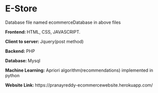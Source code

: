 # E-Store

<p> Database file named ecommerceDatabase in above files </p>

<p> <b>Frontend: </b> HTML, CSS, JAVASCRIPT. </p>
<p> <b> Client to server: </b> Jquery(post method) </p>
<p> <b> Backend: </b> PHP </p>
<p> <b> Database: </b> Mysql </p>
<p> <b> Machine Learning:</b> Apriori algorithm(recommendations) implemented in python </p>

<p> <b> Website Link: </b> https://pranayreddy-ecommercewebsite.herokuapp.com/ </p>

